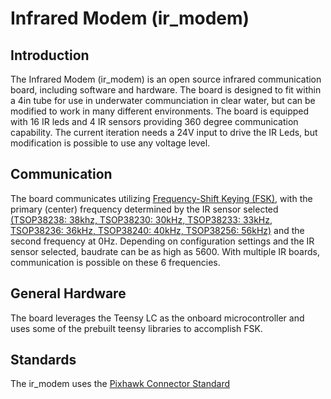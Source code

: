 # Infrared Modem (ir_modem)
## Introduction
The Infrared Modem (ir_modem) is an open source infrared communication board, including software and hardware. The board is designed to fit within a 4in tube for use in underwater communciation in clear water, but can be modified to work in many different environments. The board is equipped with 16 IR leds and 4 IR sensors providing 360 degree communication capability. The current iteration needs a 24V input to drive the IR Leds, but modification is possible to use any voltage level.

## Communication
The board communicates utilizing [Frequency-Shift Keying (FSK)](https://en.wikipedia.org/wiki/Frequency-shift_keying), with the primary (center) frequency determined by the IR sensor selected [(TSOP38238: 38khz, TSOP38230: 30kHz, TSOP38233: 33kHz, TSOP38236: 36kHz, TSOP38240: 40kHz, TSOP38256: 56kHz)](https://www.vishay.com/docs/82491/tsop382.pdf) and the second frequency at 0Hz. Depending on configuration settings and the IR sensor selected, baudrate can be as high as 5600. With multiple IR boards, communication is possible on these 6 frequencies.

## General Hardware
The board leverages the Teensy LC as the onboard microcontroller and uses some of the prebuilt teensy libraries to accomplish FSK.

## Standards
The ir_modem uses the [Pixhawk Connector Standard](https://github.com/pixhawk/Pixhawk-Standards/blob/master/DS-009%20Pixhawk%20Connector%20Standard.pdf)
